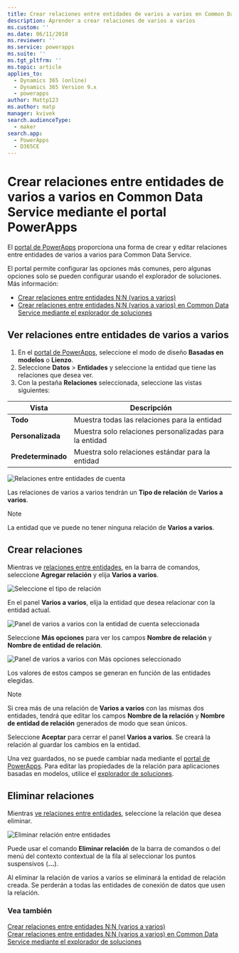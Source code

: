 ```yaml
---
title: Crear relaciones entre entidades de varios a varios en Common Data Service mediante el portal PowerApps | MicrosoftDocs
description: Aprender a crear relaciones de varios a varios
ms.custom: ''
ms.date: 06/11/2018
ms.reviewer: ''
ms.service: powerapps
ms.suite: ''
ms.tgt_pltfrm: ''
ms.topic: article
applies_to:
  - Dynamics 365 (online)
  - Dynamics 365 Version 9.x
  - powerapps
author: Mattp123
ms.author: matp
manager: kvivek
search.audienceType:
  - maker
search.app:
  - PowerApps
  - D365CE
---
```


# <a name="create-many-to-many-entity-relationships-in-common-data-service-using-powerapps-portal"></a>Crear relaciones entre entidades de varios a varios en Common Data Service mediante el portal PowerApps

El [portal de PowerApps](https://web.powerapps.com/?utm_source=padocs&utm_medium=linkinadoc&utm_campaign=referralsfromdoc) proporciona una forma de crear y editar relaciones entre entidades de varios a varios para Common Data Service.

El portal permite configurar las opciones más comunes, pero algunas opciones solo se pueden configurar usando el explorador de soluciones. Más información: 
- [Crear relaciones entre entidades N:N (varios a varios)](create-edit-nn-relationships.md)
- [Crear relaciones entre entidades N:N (varios a varios) en Common Data Service mediante el explorador de soluciones](create-edit-nn-relationships-solution-explorer.md)

## <a name="view-many-to-many-entity-relationships"></a>Ver relaciones entre entidades de varios a varios

1. En el [portal de PowerApps](https://web.powerapps.com/?utm_source=padocs&utm_medium=linkinadoc&utm_campaign=referralsfromdoc), seleccione el modo de diseño **Basadas en modelos** o **Lienzo**.
2. Seleccione **Datos** > **Entidades** y seleccione la entidad que tiene las relaciones que desea ver.
3. Con la pestaña **Relaciones** seleccionada, seleccione las vistas siguientes: 

 |Vista|Descripción|
 |--|--|
 |**Todo**| Muestra todas las relaciones para la entidad|
 |**Personalizada**|Muestra solo relaciones personalizadas para la entidad|
 |**Predeterminado**|Muestra solo relaciones estándar para la entidad|
<!-- TODO: What is the actual difference between All and Default? -->

![Relaciones entre entidades de cuenta](media/view-account-relationships-portal.png)

Las relaciones de varios a varios tendrán un **Tipo de relación** de **Varios a varios**.

> [!NOTE]
> La entidad que ve puede no tener ninguna relación de **Varios a varios**.

## <a name="create-relationships"></a>Crear relaciones

Mientras ve [relaciones entre entidades](#view-many-to-many-entity-relationships), en la barra de comandos, seleccione **Agregar relación** y elija **Varios a varios**.

![Seleccione el tipo de relación](media/add-relationship-menu-portal.png)

En el panel **Varios a varios**, elija la entidad que desea relacionar con la entidad actual.

![Panel de varios a varios con la entidad de cuenta seleccionada](media/many-to-many-panel-1.png)

Seleccione **Más opciones** para ver los campos **Nombre de relación** y **Nombre de entidad de relación**.

![Panel de varios a varios con Más opciones seleccionado](media/many-to-many-panel-2.png)

Los valores de estos campos se generan en función de las entidades elegidas.

> [!NOTE]
> Si crea más de una relación de **Varios a varios** con las mismas dos entidades, tendrá que editar los campos **Nombre de la relación** y **Nombre de entidad de relación** generados de modo que sean únicos.

Seleccione **Aceptar** para cerrar el panel **Varios a varios**. Se creará la relación al guardar los cambios en la entidad. 

Una vez guardados, no se puede cambiar nada mediante el [portal de PowerApps](https://web.powerapps.com/?utm_source=padocs&utm_medium=linkinadoc&utm_campaign=referralsfromdoc). Para editar las propiedades de la relación para aplicaciones basadas en modelos, utilice el [explorador de soluciones](create-edit-nn-relationships-solution-explorer.md).

## <a name="delete-relationships"></a>Eliminar relaciones

Mientras [ve relaciones entre entidades](#view-many-to-many-entity-relationships), seleccione la relación que desea eliminar.

![Eliminar relación entre entidades](media/delete-entity-relationship-portal.png)

Puede usar el comando **Eliminar relación** de la barra de comandos o del menú del contexto contextual de la fila al seleccionar los puntos suspensivos (**...**).

Al eliminar la relación de varios a varios se eliminará la entidad de relación creada. Se perderán a todas las entidades de conexión de datos que usen la relación.

### <a name="see-also"></a>Vea también

[Crear relaciones entre entidades N:N (varios a varios)](create-edit-nn-relationships.md)<br />
[Crear relaciones entre entidades N:N (varios a varios) en Common Data Service mediante el explorador de soluciones](create-edit-nn-relationships-solution-explorer.md)
